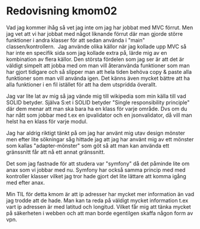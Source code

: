 ---
---
Redovisning kmom02
=========================

Vad jag kommer ihåg så vet jag inte om jag har jobbat med MVC förrut. Men jag vet att vi har jobbat med något liknande förrut där man gjorde större funktioner i andra klasser för att sedan använda i "main" classen/kontrollern.  Jag använde olika källor när jag kollade upp MVC så har inte en specifik sida som jag kollade extra på, lärde mig av en kombination av flera källor. Den största fördelen som jag ser är att det är väldigt simpelt att jobba med om man vill återanvända funktioner som man har gjort tidigare och så slipper man att hela tiden behöva copy & paste alla funktioner som man vill använda igen. Det känns även mycket bättre att ha alla funktioner i en fil istället för att ha dem utspridda överallt.

Jag var lite lat av mig så jag vände mig till wikipedia som min källa till vad SOLID betyder. Själva S:et i SOLID betyder "Single responsibility principle" där dem menar att man ska bara ha en klass för varje område. Dvs om du har nått som jobbar med t.ex en ipvalidator och en jsonvalidator, då vill man helst ha en klass för varje modul.

Jag har aldrig riktigt tänkt på om jag har använt mig utav design mönster men efter lite sökningar såg hittade jag att jag har använt mig av ett mönster som kallas "adapter-mönster" som göt så att man kan använda ett gränssnitt får att nå ett annat gränssnitt.

Det som jag fastnade för att studera var "symfony" då det påminde lite om anax som vi jobbar med nu. Symfony har också samma princip med med kontroller klasser vilket jag tror hade gjort det lite lättare att komma igång med efter anax.

Min TIL för detta kmom är att ip adresser har mycket mer information än vad jag trodde att de hade. Man kan ta reda på väldigt mycket information t.ex vart ip adressen är med latitud och longitud. Vilket får mig att tänka mycket på säkerheten i webben och att man borde egentilgen skaffa någon form av vpn.
